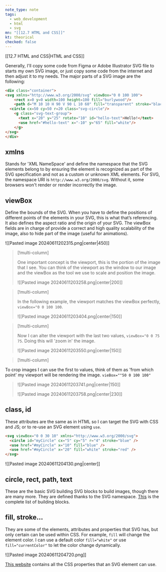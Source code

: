 ```yaml
---
note_type: note
tags:
  - web_development
  - html
  - svg
mn: "[[12.7 HTML and CSS]]"
kt: theorical
checked: false
---
```

[[12.7 HTML and CSS|HTML and CSS]]

Generally, I'll copy some code from Figma or Adobe Illustrator SVG file to starts my own SVG image, or just copy some code from the internet and then adjust it to my needs. The major parts of a SVG image are the following:

```HTML
<div class="container">
<svg xmlns="http://www.w3.org/2000/svg" viewBox="0 0 100 100">
    <rect x=0 y=0 width=100 height=100 fill="burlywood"/>
    <path d="M 10 10 H 90 V 90 L 10 60" fill="transparent" stroke="black" stroke-width="3"/>
  <circle cx=50 cy=50 r=20 class="svg-circle"/>
    <g class="svg-text-group">
      <text x="20" y="25" rotate="10" id="hello-text">Hello!</text>
      <use href="#hello-text" x="-10" y="65" fill="white"/>
    </g>
</svg>
</div>
```

## xmlns
Stands for 'XML NameSpace' and define the namespace that the SVG elements belong to by ensuring the element is recognized as part of the SVG specification and not as a custom or unknown XML elements. For SVG, the namespace URI is `http://www.w3.org/2000/svg`. Without it, some browsers won't render or render incorrectly the image.

## viewBox
Define the bounds of the SVG. When you have to define the positions of different points of the elements in your SVG, this is what that’s referencing. It also defines the aspect ratio and the origin of your SVG. The viewBox fields are in charge of provide a correct and high quality scalability of the image, also to hide part of the image (useful for animations).


![[Pasted image 20240611202315.png|center|450]]

>[!multi-column]
>
>One important concept is the viewport, this is the portion of the image that I see. You can think of the viewport as the window to our image and the viewBox as the tool we use to scale and position the image.
>
>![[Pasted image 20240611203258.png|center|200]]

>[!multi-column]
>
>In the following example, the viewport matches the viewBox perfectly, `viewBox="0 0 100 100`.
>
>![[Pasted image 20240611203404.png|center|150]]


>[!multi-column]
>
>Now I can alter the viewport with the last two values, `viewBox="0 0 75 75`. Doing this will 'zoom in' the image.
>
>![[Pasted image 20240611203550.png|center|150]]

>[!multi-column]
>
>
To crop images I can use the first to values, think of them as 'from which point' my viewport will be rendering the image. `vieBox=""50 0 100 100"`
>
>![[Pasted image 20240611203741.png|center|150]]
>
>![[Pasted image 20240611203758.png|center|230]]


## class, id
These attributes are the same as in HTML so I can target the SVG with CSS and JS; or to re-use an SVG element using `use`.

```HTML
<svg viewBox="0 0 30 10" xmlns="http://www.w3.org/2000/svg">
  <circle id="myCircle" cx="5" cy="5" r="4" stroke="blue" />
  <use href="#myCircle" x="10" fill="blue" />
  <use href="#myCircle" x="20" fill="white" stroke="red" />
</svg>
```

![[Pasted image 20240611204130.png|center]]


## circle, rect, path, text
These are the basic SVG building SVG blocks to build images, though there are many more. They are defined thanks to the SVG namespace. [This](https://developer.mozilla.org/en-US/docs/Web/SVG/Element) is the complete list of building blocks. 
## fill, stroke...
They are some of the elements, attributes and properties that SVG has, but only certain can be used within CSS. For example, `fill` will change the element color. I can use a default color `fill="white"` or use `fill="currentColor"` to let the color change dynamically. 

![[Pasted image 20240611204720.png]]

[This website](https://css-tricks.com/svg-properties-and-css/) contains all the CSS properties that an SVG element can use. 